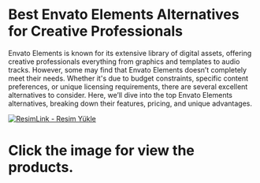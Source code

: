 # Best Envato Elements Alternatives for Creative Professionals
Envato Elements is known for its extensive library of digital assets, offering creative professionals everything from graphics and templates to audio tracks. However, some may find that Envato Elements doesn’t completely meet their needs. Whether it's due to budget constraints, specific content preferences, or unique licensing requirements, there are several excellent alternatives to consider. Here, we’ll dive into the top Envato Elements alternatives, breaking down their features, pricing, and unique advantages.

<a href="https://www.digitallicenses.net/?product_cat=&post_type=product&s=envato+elements&btnSubmit=" title="ResimLink - Resim Yükle"><img src="https://github.com/user-attachments/assets/c7795d05-5f49-4ffa-b99a-93921fe4b3e8" title="ResimLink - Resim Yükle" alt="ResimLink - Resim Yükle"></a>
# Click the image for view the products.
